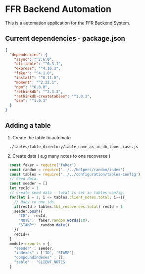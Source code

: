 # FFR Backend Automation 

This is a automation application for the FFR Backend System.

## Current dependencies - package.json

```json
{
  "dependencies": {
    "async": "^2.6.0",
    "cli-table": "^0.3.1",
    "express": "^4.16.3",
    "faker": "^4.1.0",
    "install": "^0.11.0",
    "moment": "^2.22.1",
    "npm": "^6.0.0",
    "rethinkdb": "^2.3.3",
    "rethinkdb-createtables": "^1.0.1",
    "ssn": "^1.0.3"
  }
}
```

## Adding a table
1. Create the table to automate
```text
  ./tables/table_directory/table_name_as_in_db_lower_case.js
```

2. Create data ( e.g many notes to one recoveree )
```javascript
  const faker = require('faker')
  const random = require('../../helpers/random/index')
  const tables = require('../../configuration/tables-config')
  // Seed data.
  const seeder = []
  let recId = 1
  // create seed data - total is set in tables-config.
  for(let i = 1; i <= tables.client_notes.total; i++){
    // Many to one ids.
    if(recId > tables.tbl_recoverees.total) recId = 1
    seeder.push({
      "ID":  recId,
      "NOTE":  faker.random.words(10),
      "STAMP":  random.date()
    })
    recId++
  }
  module.exports = {
    "seeder" : seeder,
    "indexes" : ['ID', 'STAMP'],
    "compoundIndexes" : [],
    "table" : 'CLIENT_NOTES'
  }
```

